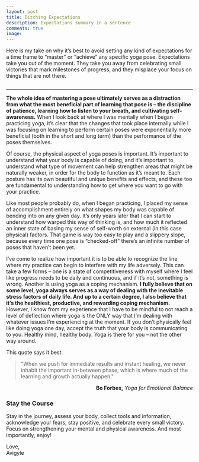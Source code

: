 ```yaml
---
layout: post
title: Ditching Expectations
description: Expectations summary in a sentence
comments: true
image: 
---
```

<div>
    <p>
    Here is my take on why it’s best to avoid setting any kind of expectations for a time frame to “master” or “achieve” any specific yoga pose. Expectations take you out of the moment. They take you away from celebrating small victories that mark milestones of progress, and they misplace your focus on things that are not there.
    <p>
    <span class="image fit"><img src="{% link assets/images/expectations_1150.JPG %}" alt="" /></span>
    <hr />

<div>
    <p>
    <b>The whole idea of mastering a pose ultimately serves as a distraction from what the most beneficial part of learning that pose is – the discipline of patience, learning how to listen to your breath, and cultivating self-awareness.</b> When I look back at where I was mentally when I began practicing yoga, it’s clear that the changes that took place internally while I was focusing on learning to perform certain poses were exponentially more beneficial (both in the short and long term) than the performance of the poses themselves.
    <p>
    Of course, the physical aspect of yoga poses is important. It’s important to understand what your body is capable of doing, and it’s important to understand what type of movement can help strengthen areas that might be naturally weaker, in order for the body to function as it’s meant to. Each posture has its own beautiful and unique benefits and effects, and these too are fundamental to understanding how to get where you want to go with your practice. 
    <p>
    Like most people probably do, when I began practicing, I placed my sense of accomplishment entirely on what shapes my body was capable of bending into on any given day. It’s only years later that I can start to understand how warped this way of thinking is, and how much it reflected an inner state of basing my sense of self-worth on external (in this case physical) factors. That game is way too easy to play and a slippery slope, because every time one pose is “checked-off” there’s an infinite number of poses that haven’t been yet.
    <p>
    I’ve come to realize how important it is to be able to recognize the line where my practice can begin to interfere with my life adversely. This can take a few forms – one is a state of competitiveness with myself where I feel like progress needs to be daily and continuous, and if it’s not, something is wrong. Another is using yoga as a coping mechanism. <b>I fully believe that on some level, yoga always serves as a way of dealing with the inevitable stress factors of daily life. And up to a certain degree, I also believe that it’s the healthiest, productive, and rewarding coping mechanism.</b> However, I know from my experience that I have to be mindful to not reach a level of deflection where yoga is the ONLY way that I’m dealing with whatever issues I’m experiencing at the moment. If you don’t physically feel like doing yoga one day, accept the truth that your body is communicating to you. Healthy mind, healthy body. Yoga is there for you – not the other way around.
    <p style="margin-bottom: 1em">
    This quote says it best:
    <blockquote style="margin-bottom: 0em">"When we push for immediate results and instant healing, we never inhabit the important in-between phase, which is where much of the learning and growth actually happen."</blockquote>
    <p style="text-align: right"><b>Bo Forbes,</b> <i>Yoga for Emotional Balance</i>

<div>
    <h3>Stay the Course</h3>
    <p>
    Stay in the journey, assess your body, collect tools and information, acknowledge your fears, stay positive, and celebrate every small victory. Focus on strengthening your mental and physical awareness. And most importantly, enjoy!
    <p>
    Love, <br/>
    Avigyle
    <br/>
    <br/>

